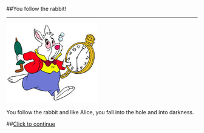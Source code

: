 ##You follow the rabbit!

---

![](rabbit.jpg)

You follow the rabbit and like Alice, you fall into the hole and into darkness.
  
##[Click to continue](../../fin.md)